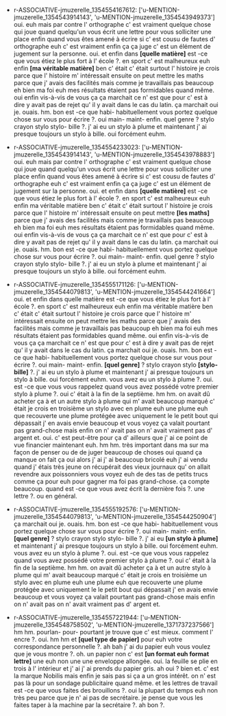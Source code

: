  * r-ASSOCIATIVE-jmuzerelle_1354554167612: ['u-MENTION-jmuzerelle_1354543914143', 'u-MENTION-jmuzerelle_1354543949373']
	oui.
	 euh mais par contre l' orthographe c' est vraiment quelque chose qui joue quand quelqu'un vous écrit une lettre pour vous solliciter une place enfin quand vous êtes amené à écrire si c' est cousu de fautes d' orthographe euh c' est vraiment enfin ça ça juge c' est un élément de jugement sur la personne.
	 oui.
	 et enfin dans **[quelle matière]** est -ce que vous étiez le plus fort à l' école ?.
	 en sport c' est malheureux euh enfin **[ma véritable matière]** ben c' était c' était surtout l' histoire je crois parce que l' histoire m' intéressait ensuite on peut mettre les maths parce que j' avais des facilités mais comme je travaillais pas beaucoup eh bien ma foi euh mes résultats étaient pas formidables quand même.
	 oui enfin vis-à-vis de vous ça ça marchait ce n' est que pour c' est à dire y avait pas de rejet qu' il y avait dans le cas du latin.
	 ça marchait oui je.
	 ouais.
	 hm.
	 bon est -ce que habi- habituellement vous portez quelque chose sur vous pour écrire ?.
	 oui main- maint- enfin.
	 quel genre ? stylo crayon stylo stylo- bille ?.
	 j' ai eu un stylo à plume et maintenant j' ai presque toujours un stylo à bille.
	 oui forcément euhm.
	
 * r-ASSOCIATIVE-jmuzerelle_1354554233023: ['u-MENTION-jmuzerelle_1354543914143', 'u-MENTION-jmuzerelle_1354543978883']
	oui.
	 euh mais par contre l' orthographe c' est vraiment quelque chose qui joue quand quelqu'un vous écrit une lettre pour vous solliciter une place enfin quand vous êtes amené à écrire si c' est cousu de fautes d' orthographe euh c' est vraiment enfin ça ça juge c' est un élément de jugement sur la personne.
	 oui.
	 et enfin dans **[quelle matière]** est -ce que vous étiez le plus fort à l' école ?.
	 en sport c' est malheureux euh enfin ma véritable matière ben c' était c' était surtout l' histoire je crois parce que l' histoire m' intéressait ensuite on peut mettre **[les maths]** parce que j' avais des facilités mais comme je travaillais pas beaucoup eh bien ma foi euh mes résultats étaient pas formidables quand même.
	 oui enfin vis-à-vis de vous ça ça marchait ce n' est que pour c' est à dire y avait pas de rejet qu' il y avait dans le cas du latin.
	 ça marchait oui je.
	 ouais.
	 hm.
	 bon est -ce que habi- habituellement vous portez quelque chose sur vous pour écrire ?.
	 oui main- maint- enfin.
	 quel genre ? stylo crayon stylo stylo- bille ?.
	 j' ai eu un stylo à plume et maintenant j' ai presque toujours un stylo à bille.
	 oui forcément euhm.
	
 * r-ASSOCIATIVE-jmuzerelle_1354555171126: ['u-MENTION-jmuzerelle_1354544079813', 'u-MENTION-jmuzerelle_1354544241664']
	oui.
	 et enfin dans quelle matière est -ce que vous étiez le plus fort à l' école ?.
	 en sport c' est malheureux euh enfin ma véritable matière ben c' était c' était surtout l' histoire je crois parce que l' histoire m' intéressait ensuite on peut mettre les maths parce que j' avais des facilités mais comme je travaillais pas beaucoup eh bien ma foi euh mes résultats étaient pas formidables quand même.
	 oui enfin vis-à-vis de vous ça ça marchait ce n' est que pour c' est à dire y avait pas de rejet qu' il y avait dans le cas du latin.
	 ça marchait oui je.
	 ouais.
	 hm.
	 bon est -ce que habi- habituellement vous portez quelque chose sur vous pour écrire ?.
	 oui main- maint- enfin.
	 **[quel genre]** ? stylo crayon stylo **[stylo- bille]** ?.
	 j' ai eu un stylo à plume et maintenant j' ai presque toujours un stylo à bille.
	 oui forcément euhm.
	 vous avez eu un stylo à plume ?.
	 oui.
	 est -ce que vous vous rappelez quand vous avez possédé votre premier stylo à plume ?.
	 oui c' était à la fin de la septième.
	 hm hm.
	 on avait dû acheter ça à et un autre stylo à plume qui m' avait beaucoup marqué c' était je crois en troisième un stylo avec en plume euh une plume euh que recouverte une plume protégée avec uniquement le le petit bout qui dépassait j' en avais envie beaucoup et vous voyez ça valait pourtant pas grand-chose mais enfin on n' avait pas on n' avait vraiment pas d' argent et.
	 oui.
	 c' est peut-être pour ça d' ailleurs que j' ai ce point de vue financier maintenant euh.
	 hm hm.
	 très important dans ma sur ma façon de penser ou de de juger beaucoup de choses oui quand ça manque on fait ça oui alors j' ai j' ai beaucoup bricolé euh j' ai vendu quand j' étais très jeune on récupérait des vieux journaux qu' on allait revendre aux poissonniers vous voyez euh de des tas de petits trucs comme ça pour euh pour gagner ma foi pas grand-chose.
	 ça compte beaucoup.
	 quand est -ce que vous avez écrit la dernière fois ?.
	 une lettre ?.
	 ou en général.
	
 * r-ASSOCIATIVE-jmuzerelle_1354555192576: ['u-MENTION-jmuzerelle_1354544079813', 'u-MENTION-jmuzerelle_1354544250904']
	ça marchait oui je.
	 ouais.
	 hm.
	 bon est -ce que habi- habituellement vous portez quelque chose sur vous pour écrire ?.
	 oui main- maint- enfin.
	 **[quel genre]** ? stylo crayon stylo stylo- bille ?.
	 j' ai eu **[un stylo à plume]** et maintenant j' ai presque toujours un stylo à bille.
	 oui forcément euhm.
	 vous avez eu un stylo à plume ?.
	 oui.
	 est -ce que vous vous rappelez quand vous avez possédé votre premier stylo à plume ?.
	 oui c' était à la fin de la septième.
	 hm hm.
	 on avait dû acheter ça à et un autre stylo à plume qui m' avait beaucoup marqué c' était je crois en troisième un stylo avec en plume euh une plume euh que recouverte une plume protégée avec uniquement le le petit bout qui dépassait j' en avais envie beaucoup et vous voyez ça valait pourtant pas grand-chose mais enfin on n' avait pas on n' avait vraiment pas d' argent et.
	
 * r-ASSOCIATIVE-jmuzerelle_1354557221944: ['u-MENTION-jmuzerelle_1354548758502', 'u-MENTION-jmuzerelle_1371737237566']
	hm hm.
	 pourlan- pour- pourtant je trouve que c' est mieux.
	 comment l' encre ?.
	 oui.
	 hm hm et **[quel type de papier]** pour euh votre correspondance personnelle ?.
	 ah bah j' ai du papier euh vous voulez que je vous montre ?.
	 oh.
	 un papier non c' est **[un format euh format lettre]** une euh non une une enveloppe allongée.
	 oui.
	 la feuille se plie en trois à l' intérieur et j' ai j' ai prends du papier gris.
	 ah oui ? bien et.
	 c' est la marque Nobilis mais enfin je sais pas si ça a un gros intérêt.
	 on n' est pas là pour un sondage publicitaire quand même.
	 et les lettres de travail est -ce que vous faites des brouillons ?.
	 oui la plupart du temps euh non très peu parce que je n' ai pas de secrétaire.
	 je pense que vous les faites taper à la machine par la secrétaire ?.
	 ah bon ?.
	
